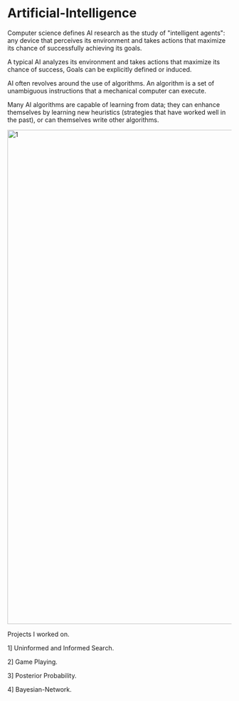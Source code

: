 # Artificial-Intelligence

Computer science defines AI research as the study of "intelligent agents": any device that perceives its environment and takes actions that maximize its chance of successfully achieving its goals.

A typical AI analyzes its environment and takes actions that maximize its chance of success, Goals can be explicitly defined or induced.

AI often revolves around the use of algorithms. An algorithm is a set of unambiguous instructions that a mechanical computer can execute.

Many AI algorithms are capable of learning from data; they can enhance themselves by learning new heuristics (strategies that have worked well in the past), or can themselves write other algorithms.

<img width="1109" alt="1" src="https://user-images.githubusercontent.com/66534109/169671027-472bdda3-e4e7-4a45-8269-c7a6284ad8ca.png">

Projects I worked on.

1] Uninformed and Informed Search.

2] Game Playing.

3] Posterior Probability.

4] Bayesian-Network.
